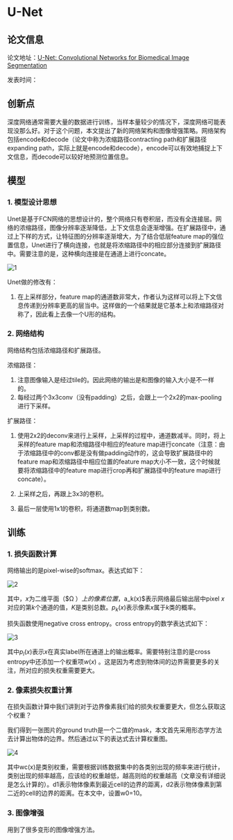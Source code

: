 # U-Net

## 论文信息

论文地址：[U-Net: Convolutional Networks for Biomedical Image Segmentation]()

发表时间：

## 创新点

深度网络通常需要大量的数据进行训练，当样本量较少的情况下，深度网络可能表现没那么好。对于这个问题，本文提出了新的网络架构和图像增强策略。网络架构包括encode和decode（论文中称为浓缩路径contracting path和扩展路径expanding path，实际上就是encode和decode），encode可以有效地捕捉上下文信息，而decode可以较好地预测位置信息。

## 模型

### 1. 模型设计思想

Unet是基于FCN网络的思想设计的，整个网络只有卷积层，而没有全连接层。网络的浓缩路径，图像分辨率逐渐降低，上下文信息会逐渐增强。在扩展路径中，通过上下样的方式，让特征图的分辨率逐渐增大，为了结合低层feature map的强位置信息，Unet进行了横向连接，也就是将浓缩路径中的相应部分连接到扩展路径中。需要注意的是，这种横向连接是在通道上进行concate。

![1](/home/pi/stone/Notes/DeepLearning/segmentaion/notes/Unet/pics/1.png)

Unet做的修改有：

1. 在上采样部分，feature map的通道数非常大，作者认为这样可以将上下文信息传递到分辨率更高的层当中。这样做的一个结果就是它基本上和浓缩路径对称了，因此看上去像一个U形的结构。


### 2. 网络结构

网络结构包括浓缩路径和扩展路径。

浓缩路径：

1. 注意图像输入是经过tile的。因此网络的输出是和图像的输入大小是不一样的。
2. 每经过两个3x3conv（没有padding）之后，会跟上一个2x2的max-pooling进行下采样。

扩展路径：

1. 使用2x2的deconv来进行上采样，上采样的过程中，通道数减半。同时，将上采样的feature map和浓缩路径中相应的feature map进行concate（注意：由于浓缩路径中的conv都是没有做padding动作的，这会导致扩展路径中的feature map和浓缩路径中相应位置的feature map大小不一致，这个时候就要将浓缩路径中的feature map进行crop再和扩展路径中的feature map进行concate）。

2. 上采样之后，再跟上3x3的卷积。

3. 最后一层使用1x1的卷积，将通道数map到类别数。




## 训练

### 1. 损失函数计算

网络输出的是pixel-wise的softmax。表达式如下：

![2](/home/pi/stone/Notes/DeepLearning/segmentaion/notes/Unet/pics/2.png)

其中，$x$为二维平面（$Ω $）上的像素位置，$a_k(x)$表示网络最后输出层中pixel $x$对应的第$k$个通道的值，$K$是类别总数。$p_k(x)$表示像素$x$属于$k$类的概率。

损失函数使用negative cross entropy。cross entropy的数学表达式如下：

![3](/home/pi/stone/Notes/DeepLearning/segmentaion/notes/Unet/pics/3.png)

其中$p_l(x)$表示$x$在真实label所在通道上的输出概率。需要特别注意的是cross entropy中还添加一个权重项$w(x)$ 。这是因为考虑到物体间的边界需要更多的关注，所对应的损失权重需要更大。

### 2. 像素损失权重计算

在损失函数计算中我们讲到对于边界像素我们给的损失权重要更大，但怎么获取这个权重？

我们得到一张图片的ground truth是一个二值的mask，本文首先采用形态学方法去计算出物体的边界。然后通过以下的表达式去计算权重图。

![4](/home/pi/stone/Notes/DeepLearning/segmentaion/notes/Unet/pics/4.png)

其中wc(x)是类别权重，需要根据训练数据集中的各类别出现的频率来进行统计，类别出现的频率越高，应该给的权重越低，越高则给的权重越高（文章没有详细说是怎么计算的）。d1表示物体像素到最近cell的边界的距离，d2表示物体像素到第二近的cell的边界的距离。在本文中，设置w0=10。

 ### 3. 图像增强

用到了很多变形的图像增强方法。





